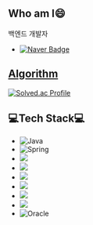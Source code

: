 <!--
**s-ryuri/s-ryuri** is a ✨ _special_ ✨ repository because its `README.md` (this file) appears on your GitHub profile.



- 🔭 I’m currently working on ...
- 🌱 I’m currently learning ...
- 👯 I’m looking to collaborate on ...
- 🤔 I’m looking for help with ...
- 💬 Ask me about ...
- 📫 How to reach me: ...
- 😄 Pronouns: ...
- ⚡ Fun fact: ...
-->
## Who am I😄
백엔드 개발자 
* <a href = "https://blog.naver.com/fbfbf1">![Naver Badge](https://img.shields.io/badge/Naver-03C75A?style=flat-square&logo=Naver&logoColor=white)

## Algorithm
[![Solved.ac Profile](http://mazassumnida.wtf/api/v2/generate_badge?boj=fbfbf1)](https://solved.ac/fbfbf1/)

## :computer:Tech Stack:computer:

- ![Java](https://img.shields.io/badge/java-%23ED8B00.svg?style=for-the-badge&logo=java&logoColor=white)
- ![Spring](https://img.shields.io/badge/springboot-%236DB33F.svg?style=for-the-badge&logo=spring&logoColor=white)
- <img src="https://img.shields.io/badge/Spring Batch-green?style=for-the-badge&logo=spring&logoColor=white"/> 
- <img src="https://img.shields.io/badge/Spring Data Jpa-green?style=for-the-badge&logo=spring&logoColor=white"/>
- <img src="https://img.shields.io/badge/QueryDsl-green?style=for-the-badge&logo=spring&logoColor=white"/> 
- <img src="https://img.shields.io/badge/apache%20kafka-%23231F20.svg?&style=for-the-badge&logo=apache%20kafka&logoColor=white"/>
- <img src="https://img.shields.io/badge/elasticsearch-%23005571.svg?&style=for-the-badge&logo=elasticsearch&logoColor=white"/>
- <img src="https://img.shields.io/badge/logstash-%23005571.svg?&style=for-the-badge&logo=logstash&logoColor=white" />
- ![Oracle](https://img.shields.io/badge/Oracle-F80000?style=for-the-badge&logo=oracle&logoColor=white)



